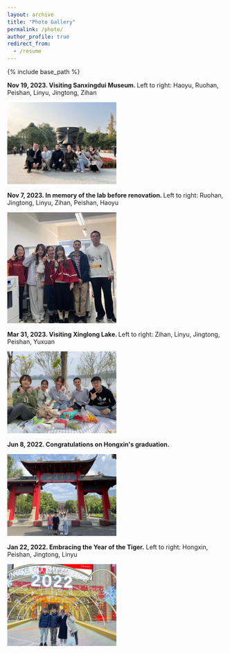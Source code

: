 ```yaml
---
layout: archive
title: "Photo Gallery"
permalink: /photo/
author_profile: true
redirect_from:
  - /resume
---
```


{% include base_path %}

<b> Nov 19, 2023. Visiting Sanxingdui Museum. </b> Left to right: Haoyu, Ruohan, Peishan, Linyu, Jingtong, Zihan

<img src='/images/20231119-xanxingdui.webp' width='50%' height='50%'>

<b> Nov 7, 2023. In memory of the lab before renovation. </b> Left to right: Ruohan, Jingtong, Linyu, Zihan, Peishan, Haoyu

<img src='/images/20231107-lab-renovation.webp' width='50%' height='50%'>

<b> Mar 31, 2023. Visiting Xinglong Lake. </b> Left to right: Zihan, Linyu, Jingtong, Peishan, Yuxuan

<img src='/images/20230331-xinglonghu.webp' width='50%' height='50%'>

<b> Jun 8, 2022. Congratulations on Hongxin's graduation. </b>

<img src='/images/20220608-Hongxin1.webp' width='50%' height='50%'>

<b> Jan 22, 2022. Embracing the Year of the Tiger.</b> Left to right: Hongxin, Peishan, Jingtong, Linyu

<img src='/images/20220122-gathering.webp' width='50%' height='50%'>



  

